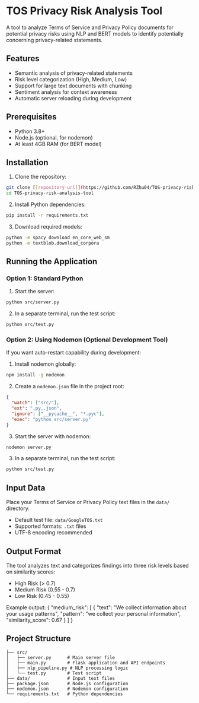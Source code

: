 # TOS Privacy Risk Analysis Tool

A tool to analyze Terms of Service and Privacy Policy documents for potential privacy risks using NLP and BERT models to identify potentially concerning privacy-related statements.

## Features
- Semantic analysis of privacy-related statements
- Risk level categorization (High, Medium, Low)
- Support for large text documents with chunking
- Sentiment analysis for context awareness
- Automatic server reloading during development

## Prerequisites

- Python 3.8+
- Node.js (optional, for nodemon)
- At least 4GB RAM (for BERT model)

## Installation

1. Clone the repository:

```bash
git clone [[repository-url]](https://github.com/RZhu04/TOS-privacy-risk-analysis-tool)
cd TOS-privacy-risk-analysis-tool
```

2. Install Python dependencies:

```bash
pip install -r requirements.txt
```

3. Download required models:

```bash
python -m spacy download en_core_web_sm
python -m textblob.download_corpora
```

## Running the Application

### Option 1: Standard Python

1. Start the server:

```bash
python src/server.py
```

2. In a separate terminal, run the test script:

```bash
python src/test.py
```

### Option 2: Using Nodemon (Optional Development Tool)

If you want auto-restart capability during development:

1. Install nodemon globally:

```bash
npm install -g nodemon
```

2. Create a `nodemon.json` file in the project root:

```json
{
  "watch": ["src/"],
  "ext": ".py,.json",
  "ignore": ["__pycache__", "*.pyc"],
  "exec": "python src/server.py"
}
```

3. Start the server with nodemon:

```bash
nodemon server.py
```

3. In a separate terminal, run the test script:

```bash
python src/test.py
```

## Input Data

Place your Terms of Service or Privacy Policy text files in the `data/` directory. 
- Default test file: `data/GoogleTOS.txt`
- Supported formats: `.txt` files
- UTF-8 encoding recommended

## Output Format

The tool analyzes text and categorizes findings into three risk levels based on similarity scores:
- High Risk (> 0.7)
- Medium Risk (0.55 - 0.7)
- Low Risk (0.45 - 0.55)

Example output:
{
  "medium_risk": [
    {
      "text": "We collect information about your usage patterns",
      "pattern": "we collect your personal information",
      "similarity_score": 0.67
    }
  ]
}

## Project Structure

```
├── src/
│   ├── server.py      # Main server file
│   ├── main.py        # Flask application and API endpoints
│   ├── nlp_pipeline.py # NLP processing logic
│   └── test.py        # Test script
├── data/              # Input text files
├── package.json       # Node.js configuration
├── nodemon.json       # Nodemon configuration
└── requirements.txt   # Python dependencies
```
